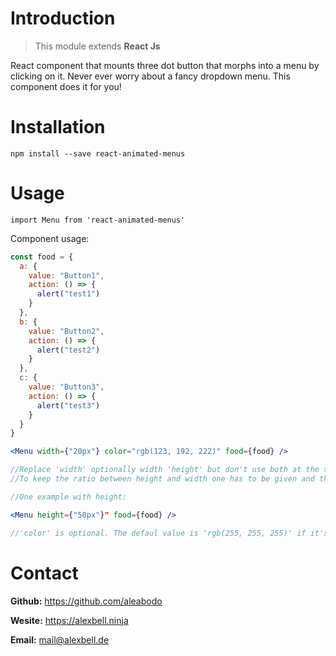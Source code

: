 # Introduction

> This module extends **React Js**

React component that mounts three dot button that morphs into a menu by clicking on it.
Never ever worry about a fancy dropdown menu. This component does it for you!

# Installation

`npm install --save react-animated-menus`

# Usage

`import Menu from 'react-animated-menus'`

Component usage:

```jsx
const food = {
  a: {
    value: "Button1",
    action: () => {
      alert("test1")
    }
  },
  b: {
    value: "Button2",
    action: () => {
      alert("test2")
    }
  },
  c: {
    value: "Button3",
    action: () => {
      alert("test3")
    }
  }
}

<Menu width={"20px"} color="rgb(123, 192, 222)" food={food} />

//Replace 'width' optionally width 'height' but don't use both at the same time.
//To keep the ratio between height and width one has to be given and the other one is calculated by the component.

//One example with height:

<Menu height={"50px"}" food={food} />

//'color' is optional. The defaul value is 'rgb(255, 255, 255)' if it's not defined.
```

# Contact

**Github:** https://github.com/aleabodo

**Wesite:** https://alexbell.ninja

**Email:** mail@alexbell.de
